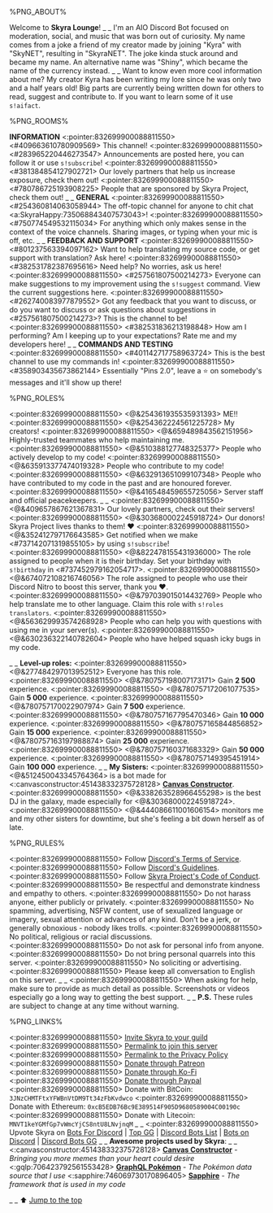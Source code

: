 %PNG_ABOUT%


Welcome to **Skyra Lounge**!
_ _
I'm an AIO Discord Bot focused on moderation, social, and music that was born out of curiosity. My name comes from a joke a friend of my creator made by joining "Kyra" with "SkyNET", resulting in "SkyraNET". The joke kinda stuck around and became my name. An alternative name was "Shiny", which became the name of the currency instead.
_ _
Want to know even more cool information about me? My creator Kyra has been writing my lore since he was only two and a half years old! Big parts are currently being written down for others to read, suggest and contribute to. If you want to learn some of it use `s!aifact`.


%PNG_ROOMS%


**INFORMATION**
<:pointer:832699900088811550> <#409663610780909569> This channel!
<:pointer:832699900088811550> <#283965220446273547> Announcements are posted here, you can follow it or use `s!subscribe`!
<:pointer:832699900088811550> <#381384854127902721> Our lovely partners that help us increase exposure, check them out!
<:pointer:832699900088811550> <#780786725193908225> People that are sponsored by Skyra Project, check them out!
_ _
**GENERAL**
<:pointer:832699900088811550> <#254360814063058944> The off-topic channel for anyone to chit chat <a:SkyraHappy:735068843407573043>!
<:pointer:832699900088811550> <#750774549532115034> For anything which only makes sense in the context of the voice channels. Sharing images, or typing when your mic is off, etc.
_ _
**FEEDBACK AND SUPPORT**
<:pointer:832699900088811550> <#801237563394097162> Want to help translating my source code, or get support with translation? Ask here!
<:pointer:832699900088811550> <#382531782387695616> Need help? No worries, ask us here!
<:pointer:832699900088811550> <#257561807500214273> Everyone can make suggestions to my improvement using the `s!suggest` command. View the current suggestions here.
<:pointer:832699900088811550> <#262740083977879552> Got any feedback that you want to discuss, or do you want to discuss or ask questions about suggestions in <#257561807500214273>? This is the channel to be!
<:pointer:832699900088811550> <#382531836213198848> How am I performing? Am I keeping up to your expectations? Rate me and my developers here!
_ _
**COMMANDS AND TESTING**
<:pointer:832699900088811550> <#401142717758963724> This is the best channel to use my commands in!
<:pointer:832699900088811550> <#358903435673862144> Essentially "Pins 2.0", leave a ⭐ on somebody's messages and it'll show up there!


%PNG_ROLES%


<:pointer:832699900088811550> <@&254361935535931393> ME!!
<:pointer:832699900088811550> <@&254362224561225728> My creators!
<:pointer:832699900088811550> <@&659489843562151956> Highly-trusted teammates who help maintaining me.
<:pointer:832699900088811550> <@&510388127748325377> People who actively develop to my code!
<:pointer:832699900088811550> <@&635913377474019328> People who contribute to my code!
<:pointer:832699900088811550> <@&632913651099107348> People who have contributed to my code in the past and are honoured forever.
<:pointer:832699900088811550> <@&416548459655725056> Server staff and official peacekeepers.
_ _
<:pointer:832699900088811550> <@&409657867621367831> Our lovely partners, check out their servers!
<:pointer:832699900088811550> <@&303680002245918724> Our donors! Skyra Project lives thanks to them! ❤️
<:pointer:832699900088811550> <@&352412797176643585> Get notified when we make <#737142071319855105> by using `s!subscribe`!
<:pointer:832699900088811550> <@&822478155431936000> The role assigned to people when it is their birthday. Set your birthday with `s!birthday` in <#737452979162054717>.
<:pointer:832699900088811550> <@&674072108216746056> The role assigned to people who use their Discord Nitro to boost this server, thank you :heart:.
<:pointer:832699900088811550> <@&797039015014432769> People who help translate me to other language. Claim this role with `s!roles translators`.
<:pointer:832699900088811550> <@&563629993574268928> People who can help you with questions with using me in your server(s).
<:pointer:832699900088811550> <@&630236322140782604> People who have helped squash icky bugs in my code.


_ _
**Level-up roles:**
<:pointer:832699900088811550> <@&277484297013952512> Everyone has this role.
<:pointer:832699900088811550> <@&780757198007173171> Gain **2 500** experience.
<:pointer:832699900088811550> <@&780757172061077535> Gain **5 000** experience.
<:pointer:832699900088811550> <@&780757170022907974> Gain **7 500** experience.
<:pointer:832699900088811550> <@&780757167795470346> Gain **10 000** experience.
<:pointer:832699900088811550> <@&780757165844856852> Gain **15 000** experience.
<:pointer:832699900088811550> <@&780757163197988874> Gain **25 000** experience.
<:pointer:832699900088811550> <@&780757160371683329> Gain **50 000** experience.
<:pointer:832699900088811550> <@&780757149395451914> Gain **100 000** experience.
_ _
**My Sisters:**
<:pointer:832699900088811550> <@&512450043345764364> is a bot made for <:canvasconstructor:451438332375728128> [__Canvas Constructor__](https://canvasconstructor.js.org).
<:pointer:832699900088811550> <@&338263528966455298> is the best DJ in the galaxy, made especially for <@&303680002245918724>.
<:pointer:832699900088811550> <@&444086611001606154> monitors me and my other sisters for downtime, but she's feeling a bit down herself as of late.


%PNG_RULES%


<:pointer:832699900088811550> Follow [Discord's Terms of Service](https://discord.com/terms).
<:pointer:832699900088811550> Follow [Discord's Guidelines](https://discord.com/guidelines).
<:pointer:832699900088811550> Follow [Skyra Project's Code of Conduct](https://github.com/skyra-project/skyra/blob/main/.github/CODE_OF_CONDUCT.md).
<:pointer:832699900088811550> Be respectful and demonstrate kindness and empathy to others.
<:pointer:832699900088811550> Do not harass anyone, either publicly or privately.
<:pointer:832699900088811550> No spamming, advertising, NSFW content, use of sexualized language or imagery, sexual attention or advances of any kind. Don't be a jerk, or generally obnoxious - nobody likes trolls.
<:pointer:832699900088811550> No political, religious or racial discussions.
<:pointer:832699900088811550> Do not ask for personal info from anyone.
<:pointer:832699900088811550> Do not bring personal quarrels into this server. 
<:pointer:832699900088811550> No soliciting or advertising.
<:pointer:832699900088811550> Please keep all conversation to English on this server.
_ _
<:pointer:832699900088811550> When asking for help, make sure to provide as much detail as possible. Screenshots or videos especially go a long way to getting the best support.
_ _
**P.S.** These rules are subject to change at any time without warning.


%PNG_LINKS%


<:pointer:832699900088811550> [Invite Skyra to your guild](https://invite.skyra.pw)
<:pointer:832699900088811550> [Permalink to join this server](https://join.skyra.pw)
<:pointer:832699900088811550> [Permalink to the Privacy Policy](https://skyra.pw/privacy)
<:pointer:832699900088811550> [Donate through Patreon](https://donate.skyra.pw/patreon)
<:pointer:832699900088811550> [Donate through Ko-Fi](https://donate.skyra.pw/kofi)
<:pointer:832699900088811550> [Donate through Paypal](https://donate.skyra.pw/paypal)
<:pointer:832699900088811550> Donate with BitCoin: `3JNzCHMTFtxYFWBnVtDM9Tt34zFbKvdwco`
<:pointer:832699900088811550> Donate with Ethereum: `0xcB5EDB76Bc9E389514F905D9680589004C00190c`
<:pointer:832699900088811550> Donate with Litecoin: `MNVT1keYGMfGp7vWmcYjCS8ntU8LNvjnqM`
_ _
<:pointer:832699900088811550> Upvote Skyra on [Bots For Discord](https://botsfordiscord.com/bots/266624760782258186) | [Top GG](https://top.gg/bot/266624760782258186) | [Discord Bots List](https://discordbotlist.com/bots/266624760782258186) | [Bots on Discord](https://bots.ondiscord.xyz/bots/266624760782258186) | [Discord Bots GG](https://discord.bots.gg/bots/266624760782258186)
_ _
**Awesome projects used by Skyra**:
_ _
<:canvasconstructor:451438332375728128> [__Canvas Constructor__](https://canvasconstructor.js.org) - *Bringing you more memes than your heart could desire*
<:gqlp:706423792561553428> [__GraphQL Pokémon__](https://graphqlpokemon.favware.tech) - *The Pokémon data source that I use*
<:sapphire:746069730170896405> [__Sapphire__](https://sapphirejs.com) - *The framework that is used in my code*

_ _
⬆️ [Jump to the top](%JUMP_TO_TOP%)
